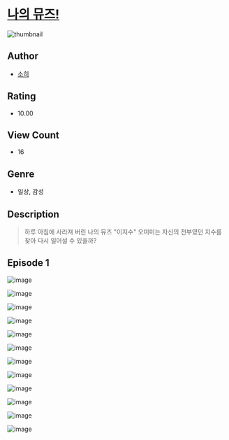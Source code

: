 # [나의 뮤즈!](https://comic.naver.com/challenge/list?titleId=810432)
![thumbnail](https://image-comic.pstatic.net/user_contents_data/challenge_comic/2023/05/25/349458/upload_3833184937351524916_480x623.jpeg)

## Author
- [소히](https://comic.naver.com/artistTitle?id=349458)

## Rating
- 10.00

## View Count
- 16

## Genre
- 일상, 감성

## Description
> 하루 아침에 사라져 버린 나의 뮤즈 "이지수" 오미미는 자신의 전부였던 지수를 찾아 다시 일어설 수 있을까?


## Episode 1
![image](https://image-comic.pstatic.net/user_contents_data/challenge_comic/2023/05/25/349458/upload_3545566770921681969.jpeg)

![image](https://image-comic.pstatic.net/user_contents_data/challenge_comic/2023/05/25/349458/upload_3691035470713141560.jpeg)

![image](https://image-comic.pstatic.net/user_contents_data/challenge_comic/2023/05/25/349458/upload_3630523864672776503.jpeg)

![image](https://image-comic.pstatic.net/user_contents_data/challenge_comic/2023/05/25/349458/upload_7364622549121380963.jpeg)

![image](https://image-comic.pstatic.net/user_contents_data/challenge_comic/2023/05/25/349458/upload_3990812019559772215.jpeg)

![image](https://image-comic.pstatic.net/user_contents_data/challenge_comic/2023/05/25/349458/upload_7077183850654282086.jpeg)

![image](https://image-comic.pstatic.net/user_contents_data/challenge_comic/2023/05/25/349458/upload_7366028854608016994.jpeg)

![image](https://image-comic.pstatic.net/user_contents_data/challenge_comic/2023/05/25/349458/upload_3631362973188175460.jpeg)

![image](https://image-comic.pstatic.net/user_contents_data/challenge_comic/2023/05/25/349458/upload_4121415116675835494.jpeg)

![image](https://image-comic.pstatic.net/user_contents_data/challenge_comic/2023/05/25/349458/upload_7149808802117990201.jpeg)

![image](https://image-comic.pstatic.net/user_contents_data/challenge_comic/2023/05/25/349458/upload_7149009649666700338.jpeg)

![image](https://image-comic.pstatic.net/user_contents_data/challenge_comic/2023/05/25/349458/upload_3487536771198171441.jpeg)
